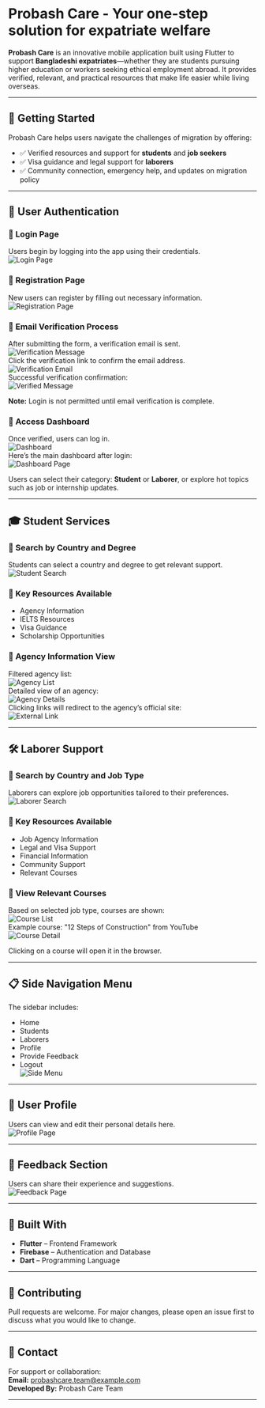 # Probash Care - Your one-step solution for expatriate welfare


**Probash Care** is an innovative mobile application built using Flutter to support **Bangladeshi expatriates**—whether they are students pursuing higher education or workers seeking ethical employment abroad. It provides verified, relevant, and practical resources that make life easier while living overseas.

---

## 🚀 Getting Started

Probash Care helps users navigate the challenges of migration by offering:

- ✅ Verified resources and support for **students** and **job seekers**
- ✅ Visa guidance and legal support for **laborers**
- ✅ Community connection, emergency help, and updates on migration policy

---

## 🔐 User Authentication

### 🔸 Login Page
Users begin by logging into the app using their credentials.  
![Login Page](Screenshots/1.png)

### 🔸 Registration Page
New users can register by filling out necessary information.  
![Registration Page](Screenshots/2.jpg)

### 🔸 Email Verification Process
After submitting the form, a verification email is sent.  
![Verification Message](Screenshots/3.jpg)  
Click the verification link to confirm the email address.  
![Verification Email](Screenshots/4.jpg)  
Successful verification confirmation:  
![Verified Message](Screenshots/5.jpg)

**Note:** Login is not permitted until email verification is complete.

### 🔸 Access Dashboard
Once verified, users can log in.  
![Dashboard](Screenshots/6.jpg)  
Here’s the main dashboard after login:  
![Dashboard Page](Screenshots/7.jpg)

Users can select their category: **Student** or **Laborer**, or explore hot topics such as job or internship updates.

---

## 🎓 Student Services

### 🔸 Search by Country and Degree
Students can select a country and degree to get relevant support.  
![Student Search](Screenshots/10.jpg)

### 🔸 Key Resources Available
- Agency Information
- IELTS Resources
- Visa Guidance
- Scholarship Opportunities

### 🔸 Agency Information View
Filtered agency list:  
![Agency List](Screenshots/11.jpg)  
Detailed view of an agency:  
![Agency Details](Screenshots/12.jpg)  
Clicking links will redirect to the agency’s official site:  
![External Link](Screenshots/13.jpg)

---

## 🛠️ Laborer Support

### 🔸 Search by Country and Job Type
Laborers can explore job opportunities tailored to their preferences.  
![Laborer Search](Screenshots/16.jpg)

### 🔸 Key Resources Available
- Job Agency Information  
- Legal and Visa Support  
- Financial Information  
- Community Support  
- Relevant Courses

### 🔸 View Relevant Courses
Based on selected job type, courses are shown:  
![Course List](Screenshots/17.jpg)  
Example course: "12 Steps of Construction" from YouTube  
![Course Detail](Screenshots/18.jpg)

Clicking on a course will open it in the browser.

---

## 📋 Side Navigation Menu

The sidebar includes:
- Home
- Students
- Laborers
- Profile
- Provide Feedback
- Logout  
![Side Menu](Screenshots/19.jpg)

---

## 👤 User Profile

Users can view and edit their personal details here.  
![Profile Page](Screenshots/20.jpg)

---

## 💬 Feedback Section

Users can share their experience and suggestions.  
![Feedback Page](Screenshots/23.jpg)

---

## 📱 Built With

- **Flutter** – Frontend Framework  
- **Firebase** – Authentication and Database  
- **Dart** – Programming Language

---

## 🤝 Contributing

Pull requests are welcome. For major changes, please open an issue first to discuss what you would like to change.

---

## 📧 Contact

For support or collaboration:  
**Email:** probashcare.team@example.com  
**Developed By:** Probash Care Team

---




